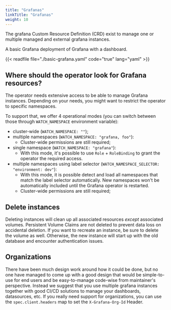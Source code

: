 ```yaml
---
title: "Grafanas"
linkTitle: "Grafanas"
weight: 10
---
```


The grafana Custom Resource Definition (CRD) exist to manage one or multiple managed and external grafana instances.

A basic Grafana deployment of Grafana with a dashboard.

{{< readfile file="./basic-grafana.yaml" code="true" lang="yaml" >}}

## Where should the operator look for Grafana resources?

The operator needs extensive access to be able to manage Grafana instances. Depending on your needs, you might want to restrict the operator to specific namespaces.

To support that, we offer 4 operational modes (you can switch between those through `WATCH_NAMESPACE` environment variable):

- cluster-wide (`WATCH_NAMESPACE: ""`);
- multiple namespaces (`WATCH_NAMESPACE: "grafana, foo"`):
  - Cluster-wide permissions are still required;
- single namespace (`WATCH_NAMESPACE: "grafana"`):
  - With this mode, it's possible to use `Role` + `RoleBinding` to grant the operator the required access.
- multiple namespaces using label selector (`WATCH_NAMESPACE_SELECTOR: "environment: dev"`):
  - With this mode, it is possible detect and load all namespaces that match the label selector automatically.
    New namespaces won't be automatically included until the Grafana operator is restarted.
  - Cluster-wide permissions are still required;

## Delete instances

Deleting instances will clean up all associated resources *except* associated volumes.
Persistent Volume Claims are not deleted to prevent data loss on accidental deletion.
If you want to recreate an instance, be sure to delete the volume as well.
Otherwise, the new instance will start up with the old database and encounter authentication issues.

## Organizations

There have been much design work around how it could be done, but no one have managed to come up with a good design that would be simple-to-use for end users and be easy-to-manage code-wise from maintainer's perspective.
Instead we suggest that you use multiple grafana instances together with good CI/CD solutions to manage your dashboards, datasources, etc.
If you really need support for organizations, you can use the `spec.client.headers` map to set the `X-Grafana-Org-Id` Header.
